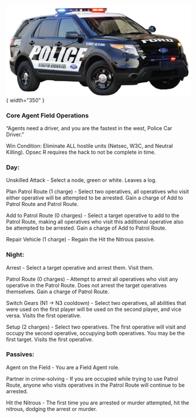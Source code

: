 ![policecardriver.png](Images/policecardriver.png){ width="350" }

### **Core Agent Field Operations**

“Agents need a driver, and you are the fastest in the west, Police Car Driver.”

Win Condition: Eliminate ALL hostile units (Netsec, W3C, and Neutral Killing). Opsec R requires the hack to not be complete in time.

### **Day:**

Unskilled Attack - Select a node, green or white. Leaves a log.

Plan Patrol Route (1 charge) - Select two operatives, all operatives who visit either operative will be attempted to be arrested. Gain a charge of Add to Patrol Route and Patrol Route.

Add to Patrol Route (0 charges) - Select a target operative to add to the Patrol Route, making all operatives who visit this additional operative also be attempted to be arrested. Gain a charge of Add to Patrol Route.

Repair Vehicle (1 charge) - Regain the Hit the Nitrous passive.

### **Night:**

Arrest - Select a target operative and arrest them. Visit them.

Patrol Route (0 charges) - Attempt to arrest all operatives who visit any operative in the Patrol Route. Does not arrest the target operatives themselves. Gain a charge of Patrol Route.

Switch Gears (N1 -> N3 cooldown) - Select two operatives, all abilities that were used on the first player will be used on the second player, and vice versa. Visits the first operative.

Setup (2 charges) - Select two operatives. The first operative will visit and occupy the second operative, occupying both operatives. You may be the first target. Visits the first operative.

### **Passives:**

Agent on the Field - You are a Field Agent role.

Partner in crime-solving - If you are occupied while trying to use Patrol Route, anyone who visits operatives in the Patrol Route will continue to be arrested.

Hit the Nitrous - The first time you are arrested or murder attempted, hit the nitrous, dodging the arrest or murder.